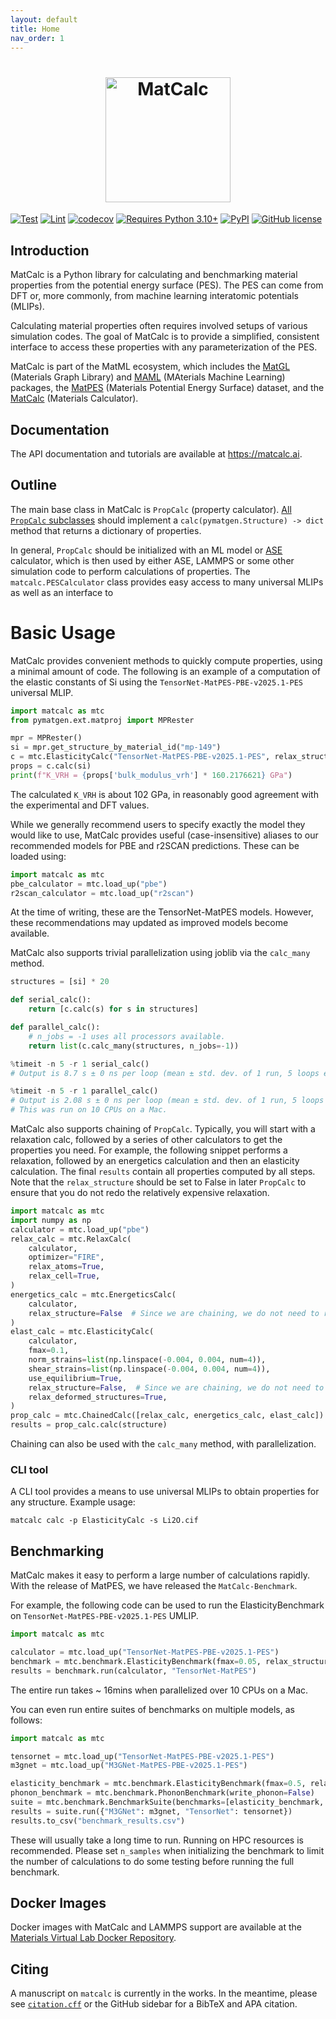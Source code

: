 ```yaml
---
layout: default
title: Home
nav_order: 1
---
```


<h1 align="center">
  <img src="https://raw.githubusercontent.com/materialsvirtuallab/matcalc/refs/heads/main/docs/assets/matcalc.png"
width="200" alt="MatCalc" style="vertical-align: middle;" /><br>
</h1>

[![Test](https://github.com/materialsvirtuallab/matcalc/workflows/Test/badge.svg)](https://github.com/materialsvirtuallab/matcalc/workflows/Test/badge.svg)
[![Lint](https://github.com/materialsvirtuallab/matcalc/workflows/Lint/badge.svg)](https://github.com/materialsvirtuallab/matcalc/workflows/Lint/badge.svg)
[![codecov](https://codecov.io/gh/materialsvirtuallab/matcalc/branch/main/graph/badge.svg?token=OR7Z9WWRRC)](https://codecov.io/gh/materialsvirtuallab/matcalc)
[![Requires Python 3.10+](https://img.shields.io/badge/Python-3.10+-blue.svg?logo=python&logoColor=white)](https://python.org/downloads)
[![PyPI](https://img.shields.io/pypi/v/matcalc?logo=pypi&logoColor=white)](https://pypi.org/project/matcalc?logo=pypi&logoColor=white)
[![GitHub license](https://img.shields.io/github/license/materialsvirtuallab/matcalc)](https://github.com/materialsvirtuallab/matcalc/blob/main/LICENSE)

## Introduction

MatCalc is a Python library for calculating and benchmarking material properties from the potential energy surface
(PES). The PES can come from DFT or, more commonly, from machine learning interatomic potentials (MLIPs).

Calculating material properties often requires involved setups of various simulation codes. The
goal of MatCalc is to provide a simplified, consistent interface to access these properties with any
parameterization of the PES.

MatCalc is part of the MatML ecosystem, which includes the [MatGL] (Materials Graph Library) and [MAML] (MAterials
Machine Learning) packages, the [MatPES] (Materials Potential Energy Surface) dataset, and the [MatCalc] (Materials
Calculator).

## Documentation

The API documentation and tutorials are available at https://matcalc.ai.

## Outline

The main base class in MatCalc is `PropCalc` (property calculator). [All `PropCalc` subclasses](https://github.com/search?q=repo%3Amaterialsvirtuallab%2Fmatcalc%20%22(PropCalc)%22) should implement a
`calc(pymatgen.Structure) -> dict` method that returns a dictionary of properties.

In general, `PropCalc` should be initialized with an ML model or [ASE] calculator, which is then used by either ASE,
LAMMPS or some other simulation code to perform calculations of properties. The `matcalc.PESCalculator` class
provides easy access to many universal MLIPs as well as an interface to

# Basic Usage

MatCalc provides convenient methods to quickly compute properties, using a minimal amount of code. The following is
an example of a computation of the elastic constants of Si using the `TensorNet-MatPES-PBE-v2025.1-PES` universal MLIP.

```python
import matcalc as mtc
from pymatgen.ext.matproj import MPRester

mpr = MPRester()
si = mpr.get_structure_by_material_id("mp-149")
c = mtc.ElasticityCalc("TensorNet-MatPES-PBE-v2025.1-PES", relax_structure=True)
props = c.calc(si)
print(f"K_VRH = {props['bulk_modulus_vrh'] * 160.2176621} GPa")
```

The calculated `K_VRH` is about 102 GPa, in reasonably good agreement with the experimental and DFT values.

While we generally recommend users to specify exactly the model they would like to use, MatCalc provides useful
(case-insensitive) aliases to our recommended models for PBE and r2SCAN predictions. These can be loaded using:

```python
import matcalc as mtc
pbe_calculator = mtc.load_up("pbe")
r2scan_calculator = mtc.load_up("r2scan")
```

At the time of writing, these are the TensorNet-MatPES models. However, these recommendations may updated as improved
models become available.

MatCalc also supports trivial parallelization using joblib via the `calc_many` method.

```python
structures = [si] * 20

def serial_calc():
    return [c.calc(s) for s in structures]

def parallel_calc():
    # n_jobs = -1 uses all processors available.
    return list(c.calc_many(structures, n_jobs=-1))

%timeit -n 5 -r 1 serial_calc()
# Output is 8.7 s ± 0 ns per loop (mean ± std. dev. of 1 run, 5 loops each)

%timeit -n 5 -r 1 parallel_calc()
# Output is 2.08 s ± 0 ns per loop (mean ± std. dev. of 1 run, 5 loops each)
# This was run on 10 CPUs on a Mac.
```

MatCalc also supports chaining of `PropCalc`. Typically, you will start with a relaxation calc, followed by a series
of other calculators to get the properties you need. For example, the following snippet performs a relaxation,
followed by an energetics calculation and then an elasticity calculation. The final `results` contain all properties
computed by all steps. Note that the `relax_structure` should be set to False in later `PropCalc` to ensure that you
do not redo the relatively expensive relaxation.

```python
import matcalc as mtc
import numpy as np
calculator = mtc.load_up("pbe")
relax_calc = mtc.RelaxCalc(
    calculator,
    optimizer="FIRE",
    relax_atoms=True,
    relax_cell=True,
)
energetics_calc = mtc.EnergeticsCalc(
    calculator,
    relax_structure=False  # Since we are chaining, we do not need to relax structure in later steps.
)
elast_calc = mtc.ElasticityCalc(
    calculator,
    fmax=0.1,
    norm_strains=list(np.linspace(-0.004, 0.004, num=4)),
    shear_strains=list(np.linspace(-0.004, 0.004, num=4)),
    use_equilibrium=True,
    relax_structure=False,  # Since we are chaining, we do not need to relax structure in later steps.
    relax_deformed_structures=True,
)
prop_calc = mtc.ChainedCalc([relax_calc, energetics_calc, elast_calc])
results = prop_calc.calc(structure)
```

Chaining can also be used with the `calc_many` method, with parallelization.

### CLI tool

A CLI tool provides a means to use universal MLIPs to obtain properties for any structure. Example usage:

```shell
matcalc calc -p ElasticityCalc -s Li2O.cif
```

## Benchmarking

MatCalc makes it easy to perform a large number of calculations rapidly. With the release of MatPES, we have released
the `MatCalc-Benchmark`.

For example, the following code can be used to run the ElasticityBenchmark on `TensorNet-MatPES-PBE-v2025.1-PES` UMLIP.

```python
import matcalc as mtc

calculator = mtc.load_up("TensorNet-MatPES-PBE-v2025.1-PES")
benchmark = mtc.benchmark.ElasticityBenchmark(fmax=0.05, relax_structure=True)
results = benchmark.run(calculator, "TensorNet-MatPES")
```

The entire run takes ~ 16mins when parallelized over 10 CPUs on a Mac.

You can even run entire suites of benchmarks on multiple models, as follows:

```python
import matcalc as mtc

tensornet = mtc.load_up("TensorNet-MatPES-PBE-v2025.1-PES")
m3gnet = mtc.load_up("M3GNet-MatPES-PBE-v2025.1-PES")

elasticity_benchmark = mtc.benchmark.ElasticityBenchmark(fmax=0.5, relax_structure=True)
phonon_benchmark = mtc.benchmark.PhononBenchmark(write_phonon=False)
suite = mtc.benchmark.BenchmarkSuite(benchmarks=[elasticity_benchmark, phonon_benchmark])
results = suite.run({"M3GNet": m3gnet, "TensorNet": tensornet})
results.to_csv("benchmark_results.csv")
```

These will usually take a long time to run. Running on HPC resources is recommended. Please set `n_samples` when
initializing the benchmark to limit the number of calculations to do some testing before running the full benchmark.

## Docker Images

Docker images with MatCalc and LAMMPS support are available at the [Materials Virtual Lab Docker Repository].

## Citing

A manuscript on `matcalc` is currently in the works. In the meantime, please see [`citation.cff`](citation.cff) or the GitHub
sidebar for a BibTeX and APA citation.

[MAML]: https://materialsvirtuallab.github.io/maml/
[MatGL]: https://matgl.ai
[MatPES]: https://matpes.ai
[MatCalc]: https://matcalc.ai
[ASE]: https://wiki.fysik.dtu.dk/ase/
[Materials Virtual Lab Docker Repository]: https://hub.docker.com/orgs/materialsvirtuallab/repositories
